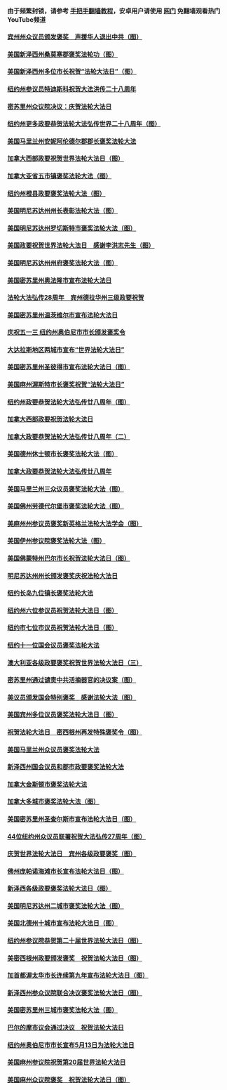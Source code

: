 #### 由于频繁封锁，请参考 [手把手翻墙教程](https://github.com/gfw-breaker/guides/wiki/)，安卓用户请使用 [网门](https://github.com/gfw-breaker/nogfw/blob/master/dl.md?t=01080200) 免翻墙观看热门YouTube频道 

#### [宾州州众议员颁发褒奖　声援华人退出中共（图）](../pages/282/411257.md?t=01080200) 

#### [美国新泽西州桑莫塞郡褒奖法轮功（图）](../pages/282/410690.md?t=01080200) 

#### [美国新泽西州多位市长祝贺“法轮大法日”（图）](../pages/282/407177.md?t=01080200) 

#### [纽约州参议员特迪斯科祝贺大法洪传二十八周年](../pages/282/407145.md?t=01080200) 

#### [密苏里州众议院决议：庆贺法轮大法日](../pages/282/407146.md?t=01080200) 

#### [纽约州更多政要恭贺法轮大法弘传世界二十八周年（图）](../pages/282/406768.md?t=01080200) 

#### [美国马里兰州安妮阿伦德尔郡郡长褒奖法轮大法](../pages/282/406722.md?t=01080200) 

#### [加拿大西部政要祝贺世界法轮大法日（图）](../pages/282/406494.md?t=01080200) 

#### [加拿大亚省五市镇褒奖法轮大法（图）](../pages/282/406493.md?t=01080200) 

#### [纽约州橙县政要褒奖法轮大法（图）](../pages/282/406413.md?t=01080200) 

#### [美国明尼苏达州州长表彰法轮大法（图）](../pages/282/406298.md?t=01080200) 

#### [美国明尼苏达州罗切斯特市褒奖法轮大法（图）](../pages/282/406299.md?t=01080200) 

#### [美国政要祝贺世界法轮大法日　感谢李洪志先生（图）](../pages/282/406137.md?t=01080200) 

#### [美国明尼苏达州州府褒奖法轮大法（图）](../pages/282/406143.md?t=01080200) 

#### [美国密苏里州奥法隆市宣布法轮大法日](../pages/282/405968.md?t=01080200) 

#### [法轮大法弘传28周年　宾州德拉华州三级政要祝贺](../pages/282/405934.md?t=01080200) 

#### [美国密苏里州温茨维尔市宣布法轮大法日](../pages/282/405932.md?t=01080200) 

#### [庆祝五一三 纽约州奥伯尼市市长颁发褒奖令](../pages/282/405969.md?t=01080200) 

#### [大达拉斯地区两城市宣布“世界法轮大法日”](../pages/282/405664.md?t=01080200) 

#### [美国密苏里州圣彼得市宣布法轮大法日（图）](../pages/282/405663.md?t=01080200) 

#### [美国麻州渥斯特市长褒奖祝贺“法轮大法日”](../pages/282/405692.md?t=01080200) 

#### [纽约州政要恭贺法轮大法弘传廿八周年（图）](../pages/282/405601.md?t=01080200) 

#### [加拿大西部政要祝贺法轮大法日](../pages/282/405602.md?t=01080200) 

#### [加拿大政要恭贺法轮大法弘传廿八周年（二）](../pages/282/405072.md?t=01080200) 

#### [美国德州休士顿市长褒奖法轮大法（图）](../pages/282/405014.md?t=01080200) 

#### [加拿大政要恭贺法轮大法弘传廿八周年](../pages/282/404933.md?t=01080200) 

#### [美国马里兰州三众议员褒奖法轮大法（图）](../pages/282/388397.md?t=01080200) 

#### [美国佛州劳德代尔堡市褒奖法轮大法（图）](../pages/282/388352.md?t=01080200) 

#### [美麻州州参议员褒奖新英格兰法轮大法学会（图）](../pages/282/388348.md?t=01080200) 

#### [美国伊州参议院褒奖法轮大法（图）](../pages/282/388314.md?t=01080200) 

#### [美国佛蒙特州巴尔市长祝贺法轮大法日（图）](../pages/282/388315.md?t=01080200) 

#### [明尼苏达州州长颁发褒奖庆祝法轮大法日](../pages/282/388237.md?t=01080200) 

#### [纽约长岛九位镇长褒奖法轮大法](../pages/282/388105.md?t=01080200) 

#### [纽约州六位参议员祝贺法轮大法日（图）](../pages/282/388070.md?t=01080200) 

#### [纽约市七位市议员祝贺法轮大法日（图）](../pages/282/388024.md?t=01080200) 

#### [纽约十一位国会议员褒奖法轮大法](../pages/282/387902.md?t=01080200) 

#### [澳大利亚各级政要褒奖祝贺世界法轮大法日（三）](../pages/282/387882.md?t=01080200) 

#### [密苏里州通过谴责中共活摘器官的决议案（图）](../pages/282/387885.md?t=01080200) 

#### [美议员颁发国会特别褒奖　感谢法轮大法（图）](../pages/282/387731.md?t=01080200) 

#### [美国宾州多位议员褒奖法轮大法日（图）](../pages/282/387733.md?t=01080200) 

#### [祝贺法轮大法日　密西根州再发特殊褒奖令（图）](../pages/282/387742.md?t=01080200) 

#### [美国马里兰州众议员褒奖法轮大法](../pages/282/387564.md?t=01080200) 

#### [新泽西州国会议员和郡市政要褒奖法轮大法](../pages/282/387429.md?t=01080200) 

#### [加拿大金斯顿市褒奖法轮大法](../pages/282/387418.md?t=01080200) 

#### [加拿大多城市褒奖法轮大法（图）](../pages/282/387299.md?t=01080200) 

#### [美国密苏里州圣查尔斯市宣布法轮大法日（图）](../pages/282/387295.md?t=01080200) 

#### [44位纽约州众议员联署祝贺大法弘传27周年（图）](../pages/282/387219.md?t=01080200) 

#### [庆贺世界法轮大法日　宾州各级政要褒奖（图）](../pages/282/387253.md?t=01080200) 

#### [佛州庞帕诺海滩市长宣布法轮大法日（图）](../pages/282/387168.md?t=01080200) 

#### [新泽西各级政要褒奖法轮大法日（图）](../pages/282/387171.md?t=01080200) 

#### [美国明尼苏达州二城市褒奖法轮大法（图）](../pages/282/387177.md?t=01080200) 

#### [美国北德州十城市宣布法轮大法日（图）](../pages/282/386793.md?t=01080200) 

#### [纽约州参议院恭贺第二十届世界法轮大法日（图）](../pages/282/386619.md?t=01080200) 

#### [美密西根州政要颁发褒奖　祝贺法轮大法日（图）](../pages/282/386617.md?t=01080200) 

#### [加首都渥太华市长连续第九年宣布法轮大法日（图）](../pages/282/386409.md?t=01080200) 

#### [新泽西州参众议院联合决议褒奖法轮大法日（图）](../pages/282/386417.md?t=01080200) 

#### [美国密苏里州三城市褒奖法轮大法（图）](../pages/282/386410.md?t=01080200) 

#### [巴尔的摩市议会通过决议　祝贺法轮大法日](../pages/282/386371.md?t=01080200) 

#### [纽约州奥伯尼市市长宣布5月13日为法轮大法日](../pages/282/386096.md?t=01080200) 

#### [美国麻州参议院祝贺第20届世界法轮大法日](../pages/282/386097.md?t=01080200) 

#### [美国麻州众议院褒奖　祝贺法轮大法日（图）](../pages/282/386022.md?t=01080200) 

